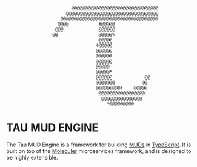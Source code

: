 
                            @@@@@@@@@@@@@@@@@@@@@@@@@@@@@@@@                    
                          @@@@@@@@@@@@@@@@@@@@@@@@@@@@@@@@@@                    
                        @@@@@@@@@@@@@@@@@@@@@@@@@@@@@@@@@@@@                    
                       @@@@           #@@@@@                                    
                      @@@             @@@@@@                                    
                     @@               @@@@@%                                    
                                      @@@@@                                     
                                     (@@@@@                                     
                                     @@@@@@                                     
                                     @@@@@@                                     
                                     @@@@@@                                     
                                     @@@@@                                      
                                     @@@@@*                                     
                                     @@@@@@            @@                       
                                     @@@@@@@          @@                        
                                     @@@@@@@@@(    @@@@@                        
                                      @@@@@@@@@@@@@@@@@                         
                                       @@@@@@@@@@@@@@@                          
                                         *@@@@@@@@@      

# TAU MUD ENGINE

The Tau MUD Engine is a framework for building [MUDs](https://en.wikipedia.org/wiki/MUD) in [TypeScript](https://www.typescriptlang.org/). 
It is built on top of the [Moleculer](https://moleculer.services/) microservices framework, and is designed to be highly
extensible.

